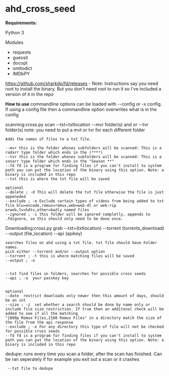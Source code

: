 # ahd_cross_seed
**Requirements:**

Python 3

Modules
- requests
- guessit
- docopt
- xmltodict
- IMDbPY

https://github.com/sharkdp/fd/releases - Note: Instructions say you need root to install the binary. But you don't need root to run it so I've included a version of it in the repo



**How to use**
commandline options can be loaded with --config or -x config. If using a config file then a commandline option overwrites what is in the config

scanning:cross.py scan --txt=txtlocation --mvr folder(s) and or --tvr folder(s)
note: you need to put a mvt or tvr for each different folder 

    Adds the names of files to a txt file.
    
    --mvr this is the folder whoses subfolders will be scanned: This is a radarr type folder which ends in the (****)
    --tvr this is the folder whoses subfolders will be scanned: This is a sonarr type folder which ends in the "Season **"
    --fd fd is a program for finding files if you can't install to system path you can put the location of the binary using this option. Note: a binary is included in this repo
    --txt this is where the txt file will be saved
    
    optional
    --delete ; -d This will delete the txt file otherwise the file is just appeneded
    --exclude ; -e Exclude certain types of videos from being added to txt file blu=encode,remux=remux,web=web-dl or web-rip orweb,tv=hdtv,other=badly named files
    --ignored ; -i this folder will be ignored completly, appends to .fdignore, so this should only need to be done once. 
    
Downloading:cross.py grab --txt=(txtlocation) --torrent (torrents_download)  --output (file_location)  --api (apikey) 
    
    searches files on ahd using a txt file. txt file should have Folder names.
    pick either --torrent and/or --output option
    --torrent ; -t this is where matching files will be saved
    --output ; -o
    
    
    --txt find files in folders, searches for possible cross seeds
    --api ; -a  your passkey key

    
    optional
    --date  restrict downloads only newer then this amount of days, should be an int
    --size ; -z  set whether a search should be done by name only or include file size restriction. If true then an additonal check will be added to see if all the matching
    "1080p Remux Files,2160 Remux Files" in a directory match the size of the file from the api response
    --exclude ; -e For any directory this type of file will not be checked for possible cross seeds
    --fd fd is a program for finding files if you can't install to system path you can put the location of the binary using this option. Note: a binary is included in this repo
    
dedupe:
    runs every time you scan a folder, after the scan has finished.
    Can be ran seperately if for example you exit out a scan or it crashes
    
     --txt file to dedupe
   
    
    
    
    
    
    
 
    
    
    
    


